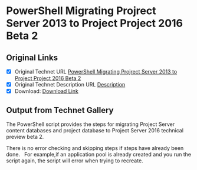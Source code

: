 # PowerShell Migrating Projrect Server 2013 to Project Project 2016 Beta 2

## Original Links

- [x] Original Technet URL [PowerShell Migrating Projrect Server 2013 to Project Project 2016 Beta 2](https://gallery.technet.microsoft.com/PowerShell-Migrating-145e356d)
- [x] Original Technet Description URL [Description](https://gallery.technet.microsoft.com/PowerShell-Migrating-145e356d/description)
- [x] Download: [Download Link](Download\7.1Beta2016Beta2Migration.ps1)

## Output from Technet Gallery

The PowerShell script provides the steps for migrating Project Server content databases and project database to Project Server 2016 technical preview beta 2.

There is no error checking and skipping steps if steps have already been done.   For example,if an application pool is already created and you run the script again, the script will error when trying to recreate.


